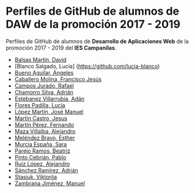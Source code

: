# Perfiles de GitHub de alumnos de DAW de la promoción 2017 - 2019

Perfiles de GitHub de alumnos de **Desarrollo de Aplicaciones Web** de la promoción 2017 - 2019 del **IES Campanilas**.

* [Balsas Martín, David](https://github.com/davidbalsasmartin)
* [Blanco Salgado, Lucía] (https://github.com/lucia-blanco)
* [Bueno Aguilar, Ángeles](https://github.com/angelesbueno)
* [Caballero Molina, Francisco Jesús](https://github.com/fjcmolina)
* [Campos Jurado, Rafael](https://github.com/rafacampjurado)
* [Chamorro Silva, Adrián](https://github.com/AdrianChSilva)
* [Estebanez Villarrubia, Adán](https://github.com/AdanEstebanez99)
* [Flores Padilla, Lucía](https://github.com/luciaflores25)
* [López Martín, José Manuel](https://github.com/LopezMartinJoseManuel)
* [Martin Castro, Jesus](https://github.com/Jesusmc82)
* [Martín Pérez, Fernando](https://github.com/FernandoMartinPerez)
* [Maza Villalba, Alejandro](https://github.com/alejndr)
* [Meléndez Bravo, Esther](https://github.com/esthermelendez)
* [Murcia España, Sara](https://github.com/saramurcia)
* [Parejo Ramos, Beatriz](https://github.com/BeatrizPR)
* [Pinto Cebrián, Pablo](https://github.com/pablopinto)
* [Ruiz López, Alejandro](https://github.com/AleRui)
* [Sánchez Ramírez, Adrián](https://github.com/adriansanchezramirez)
* [Stasiuk, Viktoriia](https://github.com/viktoriiaStasiuk)
* [Zambrana Jiménez, Manuel](https://github.com/manuelzambrana)

